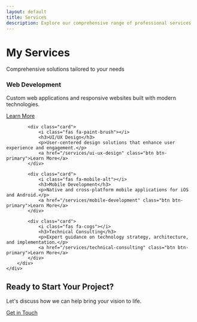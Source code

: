 ```yaml
---
layout: default
title: Services
description: Explore our comprehensive range of professional services
---
```


<div class="services-hero">
    <div class="container">
        <h1>My Services</h1>
        <p>Comprehensive solutions tailored to your needs</p>
    </div>
</div>

<section class="services-overview">
    <div class="container">
        <div class="card-grid">
            <div class="card">
                <i class="fas fa-code"></i>
                <h3>Web Development</h3>
                <p>Custom web applications and responsive websites built with modern technologies.</p>
                <a href="/services/web-development" class="btn btn-primary">Learn More</a>
            </div>
            
            <div class="card">
                <i class="fas fa-paint-brush"></i>
                <h3>UI/UX Design</h3>
                <p>User-centered design solutions that enhance user experience and engagement.</p>
                <a href="/services/ui-ux-design" class="btn btn-primary">Learn More</a>
            </div>
            
            <div class="card">
                <i class="fas fa-mobile-alt"></i>
                <h3>Mobile Development</h3>
                <p>Native and cross-platform mobile applications for iOS and Android.</p>
                <a href="/services/mobile-development" class="btn btn-primary">Learn More</a>
            </div>
            
            <div class="card">
                <i class="fas fa-cogs"></i>
                <h3>Technical Consulting</h3>
                <p>Expert guidance on technology strategy, architecture, and implementation.</p>
                <a href="/services/technical-consulting" class="btn btn-primary">Learn More</a>
            </div>
        </div>
    </div>
</section>

<section class="cta-section">
    <div class="container">
        <h2>Ready to Start Your Project?</h2>
        <p>Let's discuss how we can help bring your vision to life.</p>
        <a href="/contact" class="btn btn-primary">Get in Touch</a>
    </div>
</section> 